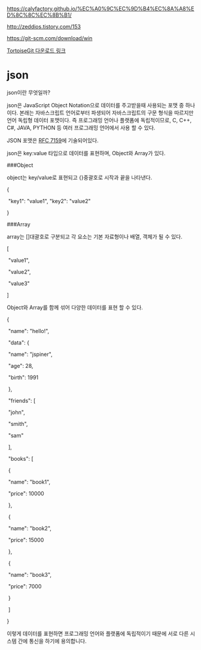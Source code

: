 https://calyfactory.github.io/%EC%A0%9C%EC%9D%B4%EC%8A%A8%ED%8C%8C%EC%8B%B1/

http://zeddios.tistory.com/153

https://git-scm.com/download/win

[TortoiseGit 다운로드 링크](https://tortoisegit.org/download/) 



# json

 json이란 무엇일까?

json은 JavaScript Object Notation으로 데이터를 주고받을때 사용되는 포맷 중 하나이다. 본래는 자바스크립트 언어로부터 파생되어 자바스크립트의 구문 형식을 따르지만 언어 독립형 데이터 포맷이다. 즉 프로그래밍 언어나 플랫폼에 독립적이므로, C, C++, C#, JAVA, PYTHON 등 여러 프로그래밍 언어에서 사용 할 수 있다.

JSON 포맷은 [RFC 7159](https://tools.ietf.org/html/rfc7159)에 기술되어있다.

json은 key:value 타입으로 데이터를 표현하며, Object와 Array가 있다.



\###Object

object는 key/value로 표현되고 {}중괄호로 시작과 끝을 나타낸다. 

{ 

​	"key1": "value1", "key2": "value2" 

} 



###Array 

array는 []대괄호로 구분되고 각 요소는 기본 자료형이나 배열, 객체가 될 수 있다. 



[

​	"value1",

​	 "value2", 

​	"value3" 

] 



Object와 Array를 함께 섞어 다양한 데이터를 표현 할 수 있다. 



{ 

​	"name": "hello!", 

​	"data": {

​		 "name": "jspiner",

​		 "age": 28, 

​		"birth": 1991

​	 }, 

​	"friends": [ 

​		"john", 

​		"smith", 

​		"sam"

​	 ], 							

​	"books": [ 

​		{ 

​			"name": "book1", 

​			"price": 10000 

​		}, 

​		{

​			 "name": "book2", 

​			"price": 15000 

​		}, 

​		{ 

​			"name": "book3",

​			 "price": 7000 

​		} 

​	] 

} 



이렇게 데이터를 표현하면 프로그래밍 언어와 플랫폼에 독립적이기 때문에 서로 다른 시스템 간에 통신을 하기에 용의합니다. 



